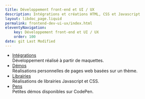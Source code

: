 ```yaml
---
title: Développement front-end et UI / UX
description: Intégrations et créations HTML, CSS et Javascript
layout: libdoc_page.liquid
permalink: frontend-dev-ui-ux/index.html
eleventyNavigation:
    key: Développement front-end et UI / UX
    order: 100
date: git Last Modified
---
```

*   [Intégrations](/content/frontend-dev-ui-ux/integrations/integrations.md) <br>
    Développement réalisé à partir de maquettes.
*   [Démos](/content/frontend-dev-ui-ux/demos/demos.md) <br>
    Réalisations personnelles de pages web basées sur un thème.
*   [Librairies](/content/frontend-dev-ui-ux/librairies/librairies.md) <br>
    Réalisations de librairies Javascript et CSS.
*   [Pens](/content/frontend-dev-ui-ux/pens/pens.md) <br>
    Petites démos disponibles sur CodePen.
